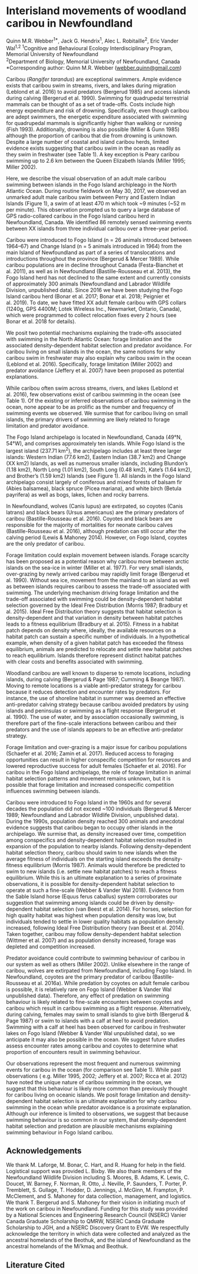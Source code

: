 Interisland movements of woodland caribou in Newfoundland
================
Quinn M.R. Webber<sup>1\*</sup>, Jack G. Hendrix<sup>1</sup>, Alec L.
Robitaille<sup>2</sup>, Eric Vander Wal<sup>1,2</sup>
<sup>1</sup>Cognitive and Behavioural Ecology Interdisciplinary Program,
Memorial University of Newfoundland  
<sup>2</sup>Department of Biology, Memorial University of Newfoundland,
Canada  
\*Corresponding author: Quinn M.R. Webber (<webber.quinn@gmail.com>)

Caribou (*Rangifer tarandus*) are exceptional swimmers. Ample evidence
exists that caribou swim in streams, rivers, and lakes during migration
(Leblond et al. 2016) to avoid predators (Bergerud 1985) and access
islands during calving (Bergerud et al. 1990). Swimming for quadrupedal
terrestrial mammals can be thought of as a set of trade-offs. Costs
include high energy expenditure and risk of drowning. Specifically, even
though caribou are adept swimmers, the energetic expenditure associated
with swimming for quadrupedal mammals is significantly higher than
walking or running (Fish 1993). Additionally, drowning is also possible
(Miller & Gunn 1985) although the proportion of caribou that die from
drowning is unknown. Despite a large number of coastal and island
caribou herds, limited evidence exists suggesting that caribou swim in
the ocean as readily as they swim in freshwater (see Table 1). A key
exception is Peary caribou swimming up to 2.6 km between the Queen
Elizabeth Islands (Miller 1995; Miller 2002).

Here, we describe the visual observation of an adult male caribou
swimming between islands in the Fogo Island archipleago in the North
Atlantic Ocean. During routine fieldwork on May 30, 2017, we observed an
unmarked adult male caribou swim between Perry and Eastern Indian
Islands (Figure 1), a swim of at least 470 m which took ~9 minutes (~52
m per minute). This observation prompted us to query a large database of
GPS radio-collared caribou in the Fogo Island caribou herd in
Newfoundland, Canada. We identified 86 remotely sensed swimming events
between XX islands from three individual caribou over a three-year
period.

Caribou were introduced to Fogo Island (n = 26 animals introduced
between 1964–67) and Change Island (n = 5 animals introduced in 1964)
from the main Island of Newfoundland as part of a series of
translocations and introductions throughout the province (Bergerud &
Mercer 1989). While caribou populations are in decline throughout Canada
(Festa-Bianchet et al. 2011), as well as in Newfoundland
(Bastille-Rousseau et al. 2013), the Fogo Island herd has not declined
to the same extent and currently consists of approximately 300 animals
(Newfoundland and Labrador Wildlife Division, unpublished data). Since
2016 we have been studying the Fogo Island caribou herd (Bonar et
al. 2017; Bonar et al. 2018; Peignier et al. 2019). To date, we have
fitted XX adult female caribou with GPS collars (1240g, GPS 4400M; Lotek
Wireless Inc., Newmarket, Ontario, Canada), which were programmed to
collect relocation fixes every 2 hours (see Bonar et al. 2018 for
details).

We posit two potential mechanisms explaining the trade-offs associated
with swimming in the North Atlantic Ocean: forage limitation and the
associated density-dependent habitat selection and predator avoidance.
For caribou living on small islands in the ocean, the same notions for
why caribou swim in freshwater may also explain why caribou swim in the
ocean (Leblond et al. 2016). Specifically, forage limitation (Miller
2002) and predator avoidance (Jeffery et al. 2007) have been proposed as
potential explanations.

While caribou often swim across streams, rivers, and lakes (Leblond et
al. 2016), few observations exist of caribou swimming in the ocean (see
Table 1). Of the existing or inferred observations of caribou swimming
in the ocean, none appear to be as prolific as the number and frequency
of swimming events we observed. We surmise that for caribou living on
small islands, the primary drivers of swimming are likely related to
forage limitation and predator avoidance.

The Fogo Island archipelago is located in Newfoundland, Canada (49°N,
54°W), and comprises approximately ten islands. While Fogo Island is
the largest island (237.71 km<sup>2</sup>), the archipelago includes at
least three larger islands: Western Indian (77.6 km2), Eastern Indian
(38.7 km2) and Change (XX km2) Islands, as well as numerous smaller
islands, including Blundon’s (1.18 km2), North Long (1.01 km2), South
Long (0.48 km2), Kate’s (1.64 km2), and Brother’s (1.59 km2) Islands
(see Figure 1). All islands in the Fogo Island archipelago consist
largely of coniferous and mixed forests of balsam fir (Abies balsamea),
black spruce (Picea mariana), and white birch (Betula payrifera) as well
as bogs, lakes, lichen and rocky barrens.

In Newfoundland, wolves (Canis lupus) are extirpated, so coyotes (Canis
latrans) and black bears (Ursus americanus) are the primary predators of
caribou (Bastille-Rousseau et al. 2016). Coyotes and black bears are
responsible for the majority of mortalities for neonate caribou calves
(Bastille-Rousseau et al. 2016), although predation can still occur
after the calving period (Lewis & Mahoney 2014). However, on Fogo
Island, coyotes are the only predator of caribou.

Forage limitation could explain movement between islands. Forage
scarcity has been proposed as a potential reason why caribou move
between arctic islands on the sea-ice in winter (Miller et al. 1977).
For very small islands, over-grazing by newly arrived caribou may
rapidly limit forage (Bergerud et al. 1990). Without sea ice, movement
from the mainland to an island as well as between islands requires
caribou to assess the trade-off associated with swimming. The underlying
mechanism driving forage limitation and the trade-off associated with
swimming could be density-dependent habitat selection governed by the
Ideal Free Distribution (Morris 1987; Bradbury et al. 2015). Ideal Free
Distribution theory suggests that habitat selection is density-dependent
and that variation in density between habitat patches leads to a fitness
equilibrium (Bradbury et al. 2015). Fitness in a habitat patch depends
on density where, ideally, the available resources on a habitat patch
can sustain a specific number of individuals. In a hypothetical example,
when density of a given habitat patch has exceeded the fitness
equilibrium, animals are predicted to relocate and settle new habitat
patches to reach equilibrium. Islands therefore represent distinct
habitat patches with clear costs and benefits associated with swimming.

Woodland caribou are well known to disperse to remote locations,
including islands, during calving (Bergerud & Page 1987; Cumming &
Beange 1987). Moving to remote locations is a viable anti-predator
strategy for caribou because it reduces detection and encounter rates by
predators. For instance, the use of shoreline habitat in summer was
deemed an effective anti-predator calving strategy because caribou
avoided predators by using islands and peninsulas or swimming as a
flight response (Bergerud et al. 1990). The use of water, and by
association occasionally swimming, is therefore part of the fine-scale
interactions between caribou and their predators and the use of islands
appears to be an effective anti-predator strategy.

Forage limitation and over-grazing is a major issue for caribou
populations (Schaefer et al. 2016; Zamin et al. 2017). Reduced access to
foraging opportunities can result in higher conspecific competition for
resources and lowered reproductive success for adult females (Schaefer
et al. 2016). For caribou in the Fogo Island archipelago, the role of
forage limitation in animal habitat selection patterns and movement
remains unknown, but it is possible that forage limitation and increased
conspecific competition influences swimming between islands.

Caribou were introduced to Fogo Island in the 1960s and for several
decades the population did not exceed ~100 individuals (Bergerud &
Mercer 1989; Newfoundland and Labrador Wildlife Division, unpublished
data). During the 1990s, population density reached 300 animals and
anecdotal evidence suggests that caribou began to occupy other islands
in the archipelago. We surmise that, as density increased over time,
competition among conspecifics and density-dependent habitat selection
resulted in expansion of the population to nearby islands. Following
density-dependent habitat selection theory, caribou should swim to new
islands when the average fitness of individuals on the starting island
exceeds the density-fitness equilibrium (Morris 1987). Animals would
therefore be predicted to swim to new islands (i.e. settle new habitat
patches) to reach a fitness equilibrium. While this is an ultimate
explanation to a series of proximate observations, it is possible for
density-dependent habitat selection to operate at such a fine-scale
(Webber & Vander Wal 2018). Evidence from the Sable Island horse (Equus
ferus caballus) system corroborates our suggestion that swimming among
islands could be driven by density-dependent habitat selection (van
Beest et al. 2014). For horses, selection for high quality habitat was
highest when population density was low, but individuals tended to
settle in lower quality habitats as population density increased,
following Ideal Free Distribution theory (van Beest et al. 2014). Taken
together, caribou may follow density-dependent habitat selection
(Wittmer et al. 2007) and as population density increased, forage was
depleted and competition increased.

Predator avoidance could contribute to swimming behaviour of caribou in
our system as well as others (Miller 2002). Unlike elsewhere in the
range of caribou, wolves are extirpated from Newfoundland, including
Fogo Island. In Newfoundland, coyotes are the primary predator of
caribou (Bastille-Rousseau et al. 2016a). While predation by coyotes on
adult female caribou is possible, it is relatively rare on Fogo Island
(Webber & Vander Wal unpublished data). Therefore, any effect of
predation on swimming behaviour is likely related to fine-scale
encounters between coyotes and caribou which result in caribou swimming
as a flight response. Alternatively, during calving, females may swim to
small islands to give birth (Bergerud & Page 1987) or swim to islands
with a calf at heel to avoid predation. Swimming with a calf at heel has
been observed for caribou in freshwater lakes on Fogo Island (Webber &
Vander Wal unpublished data), so we anticipate it may also be possible
in the ocean. We suggest future studies assess encounter rates among
caribou and coyotes to determine what proportion of encounters result in
swimming behaviour.

Our observations represent the most frequent and numerous swimming
events for caribou in the ocean (for comparison see Table 1). While past
observations ( e.g. Miller 1995, 2002; Jeffery et al. 2007; Ricca et
al. 2012) have noted the unique nature of caribou swimming in the
ocean, we suggest that this behaviour is likely more common than
previously thought for caribou living on oceanic islands. We posit
forage limitation and density-dependent habitat selection is an ultimate
explanation for why caribou swimming in the ocean while predator
avoidance is a proximate explanation. Although our inference is limited
to observations, we suggest that because swimming behaviour is so common
in our system, that density-dependent habitat selection and predation
are plausible mechanisms explaining swimming behaviour in Fogo Island
caribou.

## Acknowledgements

We thank M. Laforge, M. Bonar, C. Hart, and R. Huang for help in the
field. Logistical support was provided L. Bixby. We also thank members
of the Newfoundland Wildlife Division including S. Moores, B. Adams, K.
Lewis, C. Doucet, W. Barney, F. Norman, R. Otto, J. Neville, P.
Saunders, T. Porter, P. Tremblett, S. Gullage, T. Hodder, D. Jennings,
J. McGinn, M. Frampton, P. McClement, and S. Mahoney for data
collection, management, and logistics. We thank T. Bergerud and S.
Mahoney for their vision in initiating much of the work on caribou in
Newfoundland. Funding for this study was provided by a National Sciences
and Engineering Research Council (NSERC) Vanier Canada Graduate
Scholarship to QMRW, NSERC Canda Graduate Scholarship to JGH, and a
NSERC Discovery Grant to EVW. We respectfully acknowledge the territory
in which data were collected and analyzed as the ancestral homelands of
the Beothuk, and the island of Newfoundland as the ancestral homelands
of the Mi’kmaq and Beothuk.

## Literature Cited
